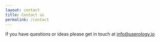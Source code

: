 ```yaml
---
layout: contact
title: Contact us
permalink: /contact
---
```


If you have questions or ideas please get in touch at [info@userology.io](mailto:info@userology.io)

